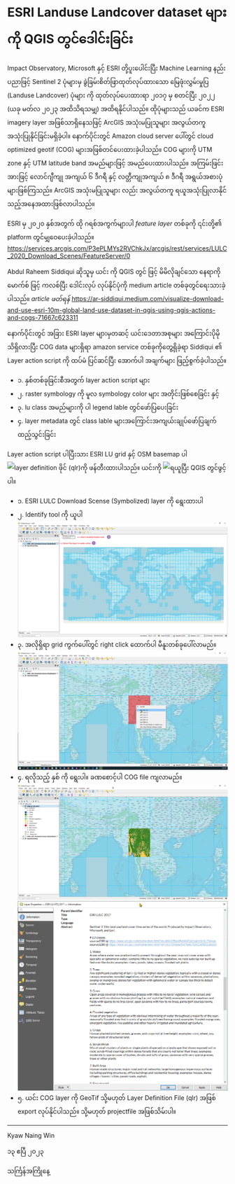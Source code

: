 # ESRI Landuse Landcover dataset များကို QGIS တွင်ဒေါင်းခြင်း
 
Impact Observatory, Microsoft နှင့် ESRI တို့ပူးပေါင်းပြီး Machine Learning နည်းပညာဖြင့် Sentinel 2 ပုံများမှ ခွဲခြမ်းစိတ်ဖြာထုတ်လုပ်ထားသော မြေဖုံးလွှမ်းမှုပြ (Landuse Landcover) ပုံများ ကို ထုတ်လုပ်ပေးထားရာ ၂၀၁၇ မှ စတင်ပြီး ၂၀၂၂ (ယခု မတ်လ ၂၀၂၃ အထိသိရသမျှ) အထိရနိုင်ပါသည်။ ထိုပုံများသည် ယခင်က ESRI imagery layer အဖြစ်သာရှိနေသဖြင့် ArcGIS အသုံးမပြုသူများ အလွယ်တကူ အသုံးပြုနိုင်ခြင်းမရှိခဲ့ပါ။ နောက်ပိုင်းတွင် Amazon cloud server ပေါ်တွင် cloud optimized geotif (COG) များအဖြစ်တင်ပေးထားခဲ့ပါသည်။ COG များကို UTM zone နှင့် UTM latitude band အမည်များဖြင့် အမည်ပေးထားပါသည်။ အကြမ်းဖြင်းအားဖြင့် လောင်ဂျီကျု အကျယ် ၆ ဒီဂရီ နှင့် လတ္တီကျုအကျယ် ၈ ဒီဂရီ အရွယ်အစားပုံများဖြစ်ကြသည်။ ArcGIS အသုံးမပြုသူများ လည်း အလွယ်တကူ ရယူအသုံးပြုလာနိုင်သည့်အနေအထားဖြစ်လာပါသည်။

ESRI မှ ၂၀၂၀ နှစ်အတွက် ထို ဂရစ်အကွက်များပါ *feature layer* တစ်ခုကို ၎င်းတို့၏ platform တွင်မျှဝေပေးခဲ့ပါသည်။ 
https://services.arcgis.com/P3ePLMYs2RVChkJx/arcgis/rest/services/LULC_2020_Download_Scenes/FeatureServer/0


Abdul Raheem Siddiqui ဆိုသူမှ ယင်း ကို QGIS တွင် ဖြင့် မိမိလိုချင်သော နေရာကို မောက်စ် ဖြင့် ကလစ်ပြီး ဒေါင်းလုပ် လုပ်နိုင်ပုံကို medium article တစ်ခုတွင်ရေးသားခဲ့ပါသည်။ *article ဖတ်ရန်*
https://ar-siddiqui.medium.com/visualize-download-and-use-esri-10m-global-land-use-dataset-in-qgis-using-qgis-actions-and-cogs-71667c623311

နောက်ပိုင်းတွင် အခြား ESRI layer များမှတဆင့် ယင်းဒေတာအစုများ အကြောင်းပိုမိုသိရှိလားပြီး COG data များရှိရာ amazon service တစ်ခုကိုတွေ့ရှိခဲ့ရာ
Siddiqui ၏ Layer action script ကို ထပ်မံ ပြင်ဆင်ပြီး အောက်ပါ အချက်များ ဖြည့်စွက်ခဲ့ပါသည်။

 - ၁. နှစ်တစ်ခုခြင်းစီအတွက် layer action script များ
 - ၂. raster symbology ကို မူလ symbology color များ အတိုင်းဖြစ်စေခြင်း နှင့် 
 - ၃. lu class အမည်များကို ပါ legend lable တွင်ဖော်ပြပေးခြင်း
 - ၄. layer metadata တွင် class lable များအကြောင်းအကျယ်းချုပ်ဖော်ပြချက်ထည့်သွင်းခြင်း

Layer action script ပါပြီးသား ESRI LU grid နှင့် OSM basemap ပါ ![layer definition ဖိုင် (qlr) ](https://raw.githubusercontent.com/knwin/qgis/master/ESRI_LULC/ESRI_LULC-downloadable-layers_and_OSM-Basemap.qlr)ကို ဖန်တီးထားပါသည်။ ယင်းကို ![ရယူ](ESRI_LULC-downloadable-layers_and_OSM-Basemap.qlr)ပြီး QGIS တွင်ဖွင့်ပါ။

 - ၁. ESRI LULC Download Scense (Symbolized) layer ကို ရွေးထားပါ
 - ၂. Identify tool ကို ယူပါ
![](images/esri_lu_qlr_opened.png)
 - ၃. အလိုရှိရာ grid ကွက်ပေါ်တွင် right click ထောက်ပါ မီနူးတစ်ခုပေါ်လာမည်။ 
![](images/esri_lu_rightclick_menu.png)
 - ၄. ရလိုသည့် နှစ် ကို ရွေးပါ။ ခဏစောင့်ပါ COG file ကျလာမည်။
![](images/esri_lu_loaded.png)
![](images/esri_lu_meta.png)
 - ၅. ယင်း COG layer ကို GeoTif သို့မဟုတ် Layer Definition File (qlr) အဖြစ် export လုပ်နိုင်ပါသည်။ သို့မဟုတ် projectfile အဖြစ်သိမ်းပါ။

----
Kyaw Naing Win

၁၃ ဧပြီ ၂၀၂၃

သင်္ကြန်အကြိုနေ့
